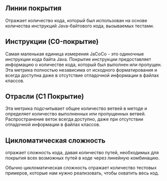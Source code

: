 ## Линии покрытия 

Отражает количество кода, который был использован
на основе количества инструкций Java-байтового кода, вызываемых тестами.

## Инструкции (C0-покрытие)

Самая маленькая единица измерения JaCoCo - это одиночные инструкции кода байта Java. Покрытие инструкции предоставляет информацию о количестве кода, который был выполнен или пропущен. Эта метрика полностью независима от исходного форматирования и всегда доступна даже в отсутствие отладочной информации в файлах классов.

## Отрасли (C1 Покрытие)

 Эта метрика подсчитывает общее количество  ветвей в методе и определяет количество выполненных или пропущенных ветвей. Распространение веток всегда доступно, даже при отсутствии отладочной информации в файлах классов.

## Цикломатическая сложность

отражает сложность кода, давая
количество путей, необходимых для покрытия всех возможных путей в коде через линейную комбинацию.

Обычно цикломатическая сложность отражает количество тестовых примеров, которые нам нужно реализовать, чтобы охватить весь код.
